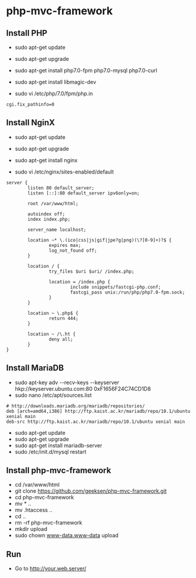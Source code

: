 php-mvc-framework
=================

Install PHP
-----------
* sudo apt-get update
* sudo apt-get upgrade
* sudo apt-get install php7.0-fpm php7.0-mysql php7.0-curl
* sudo apt-get install libmagic-dev

* sudo vi /etc/php/7.0/fpm/php.in
```
cgi.fix_pathinfo=0
```

Install NginX
--------------
* sudo apt-get update
* sudo apt-get upgrade
* sudo apt-get install nginx

* sudo vi /etc/nginx/sites-enabled/default
```
server {
        listen 80 default_server;
        listen [::]:80 default_server ipv6only=on;

        root /var/www/html;

        autoindex off;
        index index.php;

        server_name localhost;

        location ~* \.(ico|css|js|gif|jpe?g|png)(\?[0-9]+)?$ {
                expires max;
                log_not_found off;
        }

        location / {
                try_files $uri $uri/ /index.php;

                location = /index.php {
                        include snippets/fastcgi-php.conf;
                        fastcgi_pass unix:/run/php/php7.0-fpm.sock;
                }
        }

        location ~ \.php$ {
                return 444;
        }

        location ~ /\.ht {
                deny all;
        }
}
```

Install MariaDB
---------------
* sudo apt-key adv --recv-keys --keyserver hkp://keyserver.ubuntu.com:80 0xF1656F24C74CD1D8
* sudo nano /etc/apt/sources.list
```
# http://downloads.mariadb.org/mariadb/repositories/
deb [arch=amd64,i386] http://ftp.kaist.ac.kr/mariadb/repo/10.1/ubuntu xenial main
deb-src http://ftp.kaist.ac.kr/mariadb/repo/10.1/ubuntu xenial main
```

* sudo apt-get update
* sudo apt-get upgrade
* sudo apt-get install mariadb-server
* sudo /etc/init.d/mysql restart

<!--
* sudo /etc/init.d/mysql stop
* sudo /usr/bin/mysqld_safe --skip-grant-tables &
* mysql -u root
```
update mysql.user set plugin='mysql_native_password';
quit;
```

* sudo kill -9 $(pgrep mysql)
* sudo /etc/init.d/mysql start
-->

<!--
Install HandlerSocket
---------------------
* sudo nano /etc/mysql/my.cnf
```
[mysqld]
..
handlersocket_address = 127.0.0.1
handlersocket_port = 9998
handlersocket_port_wr = 9999
```

* sudo mysql -u root -p
* INSTALL PLUGIN handlersocket SONAME 'handlersocket.so';
* exit
* sudo /etc/init.d/mysql restart
* sudo mysql -u root -p
* SHOW PROCESSLIST;
* exit
-->

Install php-mvc-framework
-------------------------
* cd /var/www/html
* git clone https://github.com/geeksen/php-mvc-framework.git
* cd php-mvc-framework
* mv * ..
* mv .htaccess ..
* cd ..
* rm -rf php-mvc-framework
* mkdir upload
* sudo chown www-data.www-data upload

Run
---
* Go to http://your.web.server/
